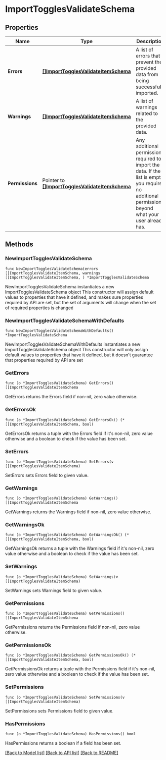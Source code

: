 # ImportTogglesValidateSchema

## Properties

Name | Type | Description | Notes
------------ | ------------- | ------------- | -------------
**Errors** | [**[]ImportTogglesValidateItemSchema**](ImportTogglesValidateItemSchema.md) | A list of errors that prevent the provided data from being successfully imported. | 
**Warnings** | [**[]ImportTogglesValidateItemSchema**](ImportTogglesValidateItemSchema.md) | A list of warnings related to the provided data. | 
**Permissions** | Pointer to [**[]ImportTogglesValidateItemSchema**](ImportTogglesValidateItemSchema.md) | Any additional permissions required to import the data. If the list is empty, you require no additional permissions beyond what your user already has. | [optional] 

## Methods

### NewImportTogglesValidateSchema

`func NewImportTogglesValidateSchema(errors []ImportTogglesValidateItemSchema, warnings []ImportTogglesValidateItemSchema, ) *ImportTogglesValidateSchema`

NewImportTogglesValidateSchema instantiates a new ImportTogglesValidateSchema object
This constructor will assign default values to properties that have it defined,
and makes sure properties required by API are set, but the set of arguments
will change when the set of required properties is changed

### NewImportTogglesValidateSchemaWithDefaults

`func NewImportTogglesValidateSchemaWithDefaults() *ImportTogglesValidateSchema`

NewImportTogglesValidateSchemaWithDefaults instantiates a new ImportTogglesValidateSchema object
This constructor will only assign default values to properties that have it defined,
but it doesn't guarantee that properties required by API are set

### GetErrors

`func (o *ImportTogglesValidateSchema) GetErrors() []ImportTogglesValidateItemSchema`

GetErrors returns the Errors field if non-nil, zero value otherwise.

### GetErrorsOk

`func (o *ImportTogglesValidateSchema) GetErrorsOk() (*[]ImportTogglesValidateItemSchema, bool)`

GetErrorsOk returns a tuple with the Errors field if it's non-nil, zero value otherwise
and a boolean to check if the value has been set.

### SetErrors

`func (o *ImportTogglesValidateSchema) SetErrors(v []ImportTogglesValidateItemSchema)`

SetErrors sets Errors field to given value.


### GetWarnings

`func (o *ImportTogglesValidateSchema) GetWarnings() []ImportTogglesValidateItemSchema`

GetWarnings returns the Warnings field if non-nil, zero value otherwise.

### GetWarningsOk

`func (o *ImportTogglesValidateSchema) GetWarningsOk() (*[]ImportTogglesValidateItemSchema, bool)`

GetWarningsOk returns a tuple with the Warnings field if it's non-nil, zero value otherwise
and a boolean to check if the value has been set.

### SetWarnings

`func (o *ImportTogglesValidateSchema) SetWarnings(v []ImportTogglesValidateItemSchema)`

SetWarnings sets Warnings field to given value.


### GetPermissions

`func (o *ImportTogglesValidateSchema) GetPermissions() []ImportTogglesValidateItemSchema`

GetPermissions returns the Permissions field if non-nil, zero value otherwise.

### GetPermissionsOk

`func (o *ImportTogglesValidateSchema) GetPermissionsOk() (*[]ImportTogglesValidateItemSchema, bool)`

GetPermissionsOk returns a tuple with the Permissions field if it's non-nil, zero value otherwise
and a boolean to check if the value has been set.

### SetPermissions

`func (o *ImportTogglesValidateSchema) SetPermissions(v []ImportTogglesValidateItemSchema)`

SetPermissions sets Permissions field to given value.

### HasPermissions

`func (o *ImportTogglesValidateSchema) HasPermissions() bool`

HasPermissions returns a boolean if a field has been set.


[[Back to Model list]](../README.md#documentation-for-models) [[Back to API list]](../README.md#documentation-for-api-endpoints) [[Back to README]](../README.md)


